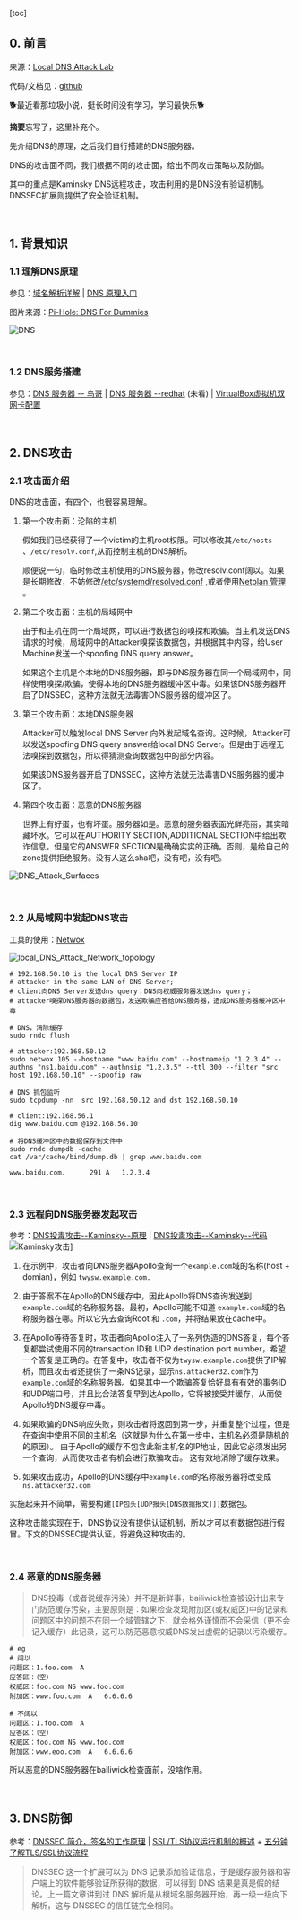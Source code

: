 [toc]

## 0. 前言

来源：[Local DNS Attack Lab](https://seedsecuritylabs.org/Labs_16.04/Networking/DNS_Local/)

代码/文档见：[github](https://github.com/da1234cao/computer_security)

:dog2:最近看那垃圾小说，挺长时间没有学习，学习最快乐:dog2:

**摘要**忘写了，这里补充个。

先介绍DNS的原理，之后我们自行搭建的DNS服务器。

DNS的攻击面不同，我们根据不同的攻击面，给出不同攻击策略以及防御。

其中的重点是Kaminsky DNS远程攻击，攻击利用的是DNS没有验证机制。DNSSEC扩展则提供了安全验证机制。

<br>

## 1. 背景知识

### 1.1 理解DNS原理

参见：[域名解析详解](https://cloud.tencent.com/developer/article/1365761?from=10680) | [DNS 原理入门](https://www.ruanyifeng.com/blog/2016/06/dns.html)

图片来源：[Pi-Hole: DNS For Dummies](https://medium.com/@atippy83/pi-hole-dns-for-dummies-5763b65ee527)

![DNS](DNS攻击.assets/DNS.png)

<br>

### 1.2 DNS服务搭建

参见：[DNS 服务器 -- 鸟哥](http://linux.vbird.org/linux_server/0350dns.php) | [DNS 服务器 --redhat](https://access.redhat.com/documentation/zh-cn/red_hat_enterprise_linux/7/html/networking_guide/ch-dns_servers) (未看) | [VirtualBox虚拟机双网卡配置](https://blog.csdn.net/sinat_38816924/article/details/107831886)

<br>

## 2. DNS攻击

### 2.1 攻击面介绍

DNS的攻击面，有四个，也很容易理解。

1. 第一个攻击面：沦陷的主机

   假如我们已经获得了一个victim的主机root权限。可以修改其`/etc/hosts` 、`/etc/resolv.conf`,从而控制主机的DNS解析。

   顺便说一句，临时修改主机使用的DNS服务器，修改resolv.conf阔以。如果是长期修改，不妨修改[/etc/systemd/resolved.conf](https://www.timelate.com/archives/modify-the-dns-of-ubuntu-18-04.html) ,或者使用[Netplan 管理](https://blog.csdn.net/sinat_38816924/article/details/107831886#t4) 。

2. 第二个攻击面：主机的局域网中

   由于和主机在同一个局域网，可以进行数据包的嗅探和欺骗。当主机发送DNS请求的时候，局域网中的Attacker嗅探该数据包，并根据其中内容，给User Machine发送一个spoofing DNS query answer。

   如果这个主机是个本地的DNS服务器，即与DNS服务器在同一个局域网中，同样使用嗅探/欺骗，使得本地的DNS服务器缓冲区中毒。如果该DNS服务器开启了DNSSEC，这种方法就无法毒害DNS服务器的缓冲区了。

3. 第三个攻击面：本地DNS服务器

   Attacker可以触发local DNS Server 向外发起域名查询。这时候，Attacker可以发送spoofing DNS query answer给local DNS Server。但是由于远程无法嗅探到数据包，所以得猜测查询数据包中的部分内容。

   如果该DNS服务器开启了DNSSEC，这种方法就无法毒害DNS服务器的缓冲区了。

4. 第四个攻击面：恶意的DNS服务器

   世界上有好蛋，也有坏蛋。服务器如是。恶意的服务器表面光鲜亮丽，其实暗藏坏水。它可以在AUTHORITY SECTION,ADDITIONAL SECTION中给出欺诈信息。但是它的ANSWER SECTION是确确实实的正确。否则，是给自己的zone提供拒绝服务。没有人这么sha吧，没有吧，没有吧。

![DNS_Attack_Surfaces](DNS攻击.assets/DNS_Attack_Surfaces.png)

<br>

### 2.2 从局域网中发起DNS攻击

工具的使用：[Netwox](http://www.cis.syr.edu/~wedu/Teaching/cis758/netw522/netwox-doc_html/html/examples.html)

![local_DNS_Attack_Network_topology](DNS攻击.assets/local_DNS_Attack_Network_topology.png)

```shell
# 192.168.50.10 is the local DNS Server IP
# attacker in the same LAN of DNS Server; 
# client向DNS Server发送dns query；DNS向权威服务器发送dns query；
# attacker嗅探DNS服务器的数据包，发送欺骗应答给DNS服务器，造成DNS服务器缓冲区中毒

# DNS，清除缓存
sudo rndc flush

# attacker:192.168.50.12
sudo netwox 105 --hostname "www.baidu.com" --hostnameip "1.2.3.4" --authns "ns1.baidu.com" --authnsip "1.2.3.5" --ttl 300 --filter "src host 192.168.50.10" --spoofip raw

# DNS 抓包监听
sudo tcpdump -nn  src 192.168.50.12 and dst 192.168.50.10

# client:192.168.56.1
dig www.baidu.com @192.168.56.10
```

```shell
# 将DNS缓冲区中的数据保存到文件中
sudo rndc dumpdb -cache
cat /var/cache/bind/dump.db | grep www.baidu.com

www.baidu.com.		291	A	1.2.3.4
```

<br>

### 2.3 远程向DNS服务器发起攻击

参考：[DNS投毒攻击--Kaminsky--原理](https://zhuanlan.zhihu.com/p/92899876) | [DNS投毒攻击--Kaminsky--代码](https://zhuanlan.zhihu.com/p/37306980)
![Kaminsky攻击](DNS攻击.assets/Kaminsky攻击.jpg)]

1. 在示例中，攻击者向DNS服务器Apollo查询一个`example.com`域的名称(host + domian)，例如 `twysw.example.com.`

2. 由于答案不在Apollo的DNS缓存中，因此Apollo将DNS查询发送到 `example.com`域的名称服务器。最初，Apollo可能不知道 `example.com`域的名称服务器在哪。所以它先去查询Root 和 `.com`，并将结果放在cache中。
3. 在Apollo等待答复时，攻击者向Apollo注入了一系列伪造的DNS答复，每个答复都尝试使用不同的transaction ID和 UDP destination port number，希望一个答复是正确的。在答复中，攻击者不仅为`twysw.example.com`提供了IP解析，而且攻击者还提供了一条NS记录，显示`ns.attacker32.com`作为`example.com`域的名称服务器。如果其中一个欺骗答复恰好具有有效的事务ID和UDP端口号，并且比合法答复早到达Apollo，它将被接受并缓存，从而使Apollo的DNS缓存中毒。

4. 如果欺骗的DNS响应失败，则攻击者将返回到第一步，并重复整个过程，但是在查询中使用不同的主机名（这就是为什么在第一步中，主机名必须是随机的的原因）。 由于Apollo的缓存不包含此新主机名的IP地址，因此它必须发出另一个查询，从而使攻击者有机会进行欺骗攻击。 这有效地消除了缓存效果。

5. 如果攻击成功，Apollo的DNS缓存中`example.com`的名称服务器将改变成`ns.attacker32.com`

实施起来并不简单，需要构建`[IP包头[UDP报头[DNS数据报文]]]`数据包。

这种攻击能实现在于，DNS协议没有提供认证机制，所以才可以有数据包进行假冒。下文的DNSSEC提供认证，将避免这种攻击的。

<br>

### 2.4 恶意的DNS服务器

> DNS投毒（或者说缓存污染）并不是新鲜事，bailiwick检查被设计出来专门防范缓存污染，主要原则是：如果检查发现附加区(或权威区)中的记录和问题区中的问题不在同一个域管辖之下，就会格外谨慎而不会采信（更不会记入缓存）此记录，这可以防范恶意权威DNS发出虚假的记录以污染缓存。

```shell
# eg
# 阔以
问题区：1.foo.com  A  
应答区：（空）
权威区：foo.com NS www.foo.com
附加区：www.foo.com  A   6.6.6.6

# 不阔以
问题区：1.foo.com  A  
应答区：（空）
权威区：foo.com NS www.foo.com
附加区：www.eoo.com  A   6.6.6.6
```

所以恶意的DNS服务器在bailiwick检查面前，没啥作用。

<br>

## 3. DNS防御

参考：[DNSSEC 简介，签名的工作原理](https://guozeyu.com/2018/03/dnssec/) | [SSL/TLS协议运行机制的概述](https://www.ruanyifeng.com/blog/2014/02/ssl_tls.html) + [五分钟了解TLS/SSL协议流程](https://www.bilibili.com/video/BV1xc411h796?from=search&seid=12791390616687837554)

> DNSSEC 这一个扩展可以为 DNS 记录添加验证信息，于是缓存服务器和客户端上的软件能够验证所获得的数据，可以得到 DNS  结果是真是假的结论。上一篇文章讲到过 DNS 解析是从根域名服务器开始，再一级一级向下解析，这与 DNSSEC 的信任链完全相同。